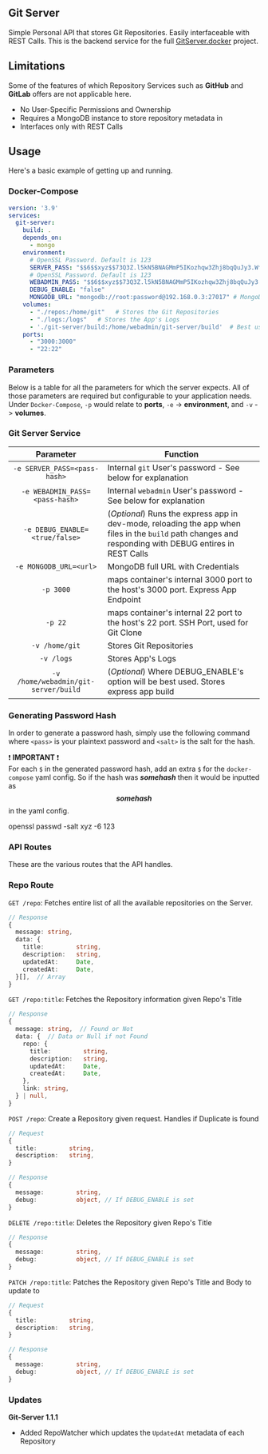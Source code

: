 ## Git Server
Simple Personal API that stores Git Repositories. Easily interfaceable with REST Calls. This is the backend service for the full [GitServer.docker](https://github.com/Ciaxur/GitServer.docker) project.

## Limitations
Some of the features of which Repository Services such as **GitHub** and **GitLab** offers are not applicable here.

*   No User-Specific Permissions and Ownership
*   Requires a MongoDB instance to store repository metadata in
*   Interfaces only with REST Calls

## Usage
Here's a basic example of getting up and running.

### Docker-Compose
```yaml
version: '3.9'
services:
  git-server:
    build: .
    depends_on:
      - mongo
    environment:
      # OpenSSL Password. Default is 123
      SERVER_PASS: "$$6$$xyz$$73Q3Z.l5kN5BNAGMmP5IKozhqw3Zhj8bqQuJy3.Wf44.I3/nkSnzPMeX6rozvFiDHgi2DIt/BOc/lt14/2PH91"
      # OpenSSL Password. Default is 123
      WEBADMIN_PASS: "$$6$$xyz$$73Q3Z.l5kN5BNAGMmP5IKozhqw3Zhj8bqQuJy3.Wf44.I3/nkSnzPMeX6rozvFiDHgi2DIt/BOc/lt14/2PH91"
      DEBUG_ENABLE: "false"
      MONGODB_URL: "mongodb://root:password@192.168.0.3:27017" # MongoDB URL & Credentials
    volumes:
      - "./repos:/home/git"   # Stores the Git Repositories
      - "./logs:/logs"   # Stores the App's Logs
      - './git-server/build:/home/webadmin/git-server/build'  # Best used when DEBUG_ENABLE is true
    ports:
      - "3000:3000"
      - "22:22"
```

### Parameters
Below is a table for all the parameters for which the server expects. All of those parameters are required but configurable to your application needs. Under `Docker-Compose`, `-p` would relate to **ports**, `-e` -> **environment**, and `-v` -> **volumes**.

### Git Server Service
| Parameter | Function |
| :----: | --- |
| `-e SERVER_PASS=<pass-hash>` | Internal `git` User's password - See below for explanation |
| `-e WEBADMIN_PASS=<pass-hash>` | Internal `webadmin` User's password - See below for explanation |
| `-e DEBUG_ENABLE=<true/false>` | (_Optional_) Runs the express app in dev-mode, reloading the app when files in the `build` path changes and responding with DEBUG entires in REST Calls |
| `-e MONGODB_URL=<url>` | MongoDB full URL with Credentials |
| `-p 3000` | maps container's internal 3000 port to the host's 3000 port. Express App Endpoint |
| `-p 22` | maps container's internal 22 port to the host's 22 port. SSH Port, used for Git Clone |
| `-v /home/git` | Stores Git Repositories |
| `-v /logs` | Stores App's Logs |
| `-v /home/webadmin/git-server/build` | (_Optional_) Where DEBUG_ENABLE's option will be best used. Stores express app build |

### Generating Password Hash
In order to generate a password hash, simply use the following command where `<pass>` is your plaintext password and `<salt>` is the salt for the hash.

❗️ **IMPORTANT** ❗️  
For each `$` in the generated password hash, add an extra `$` for the `docker-compose` yaml config. So if the hash was **$somehash$** then it would be inputted as **$$somehash$$** in the yaml config.

openssl passwd -salt xyz -6 123

### API Routes
These are the various routes that the API handles.

### Repo Route
`GET /repo`: Fetches entire list of all the available repositories on the Server.
```ts
// Response
{
  message: string,
  data: {
    title:         string,
    description:   string,
    updatedAt:     Date,
    createdAt:     Date,
  }[],  // Array
}
```

`GET /repo:title`: Fetches the Repository information given Repo's Title
```ts
// Response
{
  message: string,  // Found or Not
  data: {  // Data or Null if not Found
    repo: {
      title:         string,
      description:   string,
      updatedAt:     Date,
      createdAt:     Date,
    },
    link: string,
  } | null,
}
```

`POST /repo`: Create a Repository given request. Handles if Duplicate is found
```ts
// Request
{
  title:         string,
  description:   string,
}
```
```ts
// Response
{
  message:         string,
  debug:           object, // If DEBUG_ENABLE is set
}
```

`DELETE /repo:title`: Deletes the Repository given Repo's Title
```ts
// Response
{
  message:         string,
  debug:           object, // If DEBUG_ENABLE is set
}
```

`PATCH /repo:title`: Patches the Repository given Repo's Title and Body to update to
```ts
// Request
{
  title:         string,
  description:   string,
}
```
```ts
// Response
{
  message:         string,
  debug:           object, // If DEBUG_ENABLE is set
}
```

### Updates
**Git-Server 1.1.1**
- Added RepoWatcher which updates the `UpdatedAt` metadata of each Repository